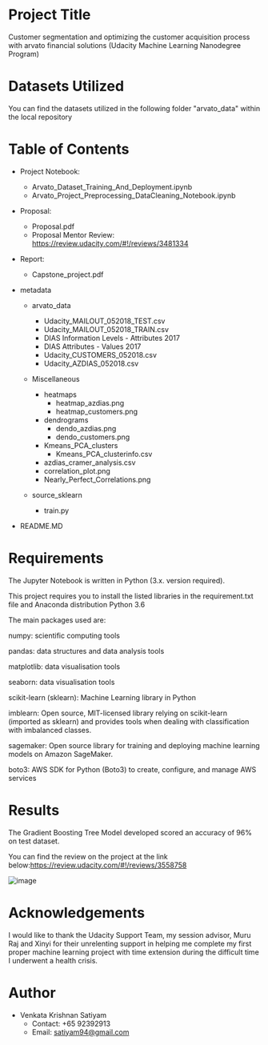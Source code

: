 
# Project Title

Customer segmentation and optimizing the customer acquisition process with arvato financial solutions (Udacity Machine Learning Nanodegree Program)

# Datasets Utilized
You can find the datasets utilized in the following folder "arvato_data" within the local repository


# Table of Contents
-  Project Notebook: 
    - Arvato_Dataset_Training_And_Deployment.ipynb
    - Arvato_Project_Preprocessing_DataCleaning_Notebook.ipynb


- Proposal: 
    - Proposal.pdf
    - Proposal Mentor Review: https://review.udacity.com/#!/reviews/3481334

- Report: 
    - Capstone_project.pdf

- metadata
    - arvato_data
        - Udacity_MAILOUT_052018_TEST.csv
        - Udacity_MAILOUT_052018_TRAIN.csv
        - DIAS Information Levels - Attributes 2017
        - DIAS Attributes - Values 2017
        - Udacity_CUSTOMERS_052018.csv
        - Udacity_AZDIAS_052018.csv

    - Miscellaneous
        - heatmaps
            - heatmap_azdias.png
            - heatmap_customers.png
        - dendrograms
            - dendo_azdias.png
            - dendo_customers.png
        - Kmeans_PCA_clusters
            - Kmeans_PCA_clusterinfo.csv
        - azdias_cramer_analysis.csv
        - correlation_plot.png
        - Nearly_Perfect_Correlations.png

    - source_sklearn
        - train.py
    
- README.MD

# Requirements
The Jupyter Notebook is written in Python (3.x. version required).

This project requires you to install the listed libraries in the requirement.txt file and Anaconda distribution Python 3.6

The main packages used are:

numpy: scientific computing tools

pandas: data structures and data analysis tools

matplotlib: data visualisation tools

seaborn: data visualisation tools

scikit-learn (sklearn): Machine Learning library in Python

imblearn: Open source, MIT-licensed library relying on scikit-learn (imported as sklearn) and provides tools when dealing with 
classification with imbalanced classes.

sagemaker: Open source library for training and deploying machine learning models on Amazon SageMaker.

boto3: AWS SDK for Python (Boto3) to create, configure, and manage AWS services


# Results
The Gradient Boosting Tree Model developed scored an accuracy of 96% on test dataset.

You can find the review on the project at the link below:https://review.udacity.com/#!/reviews/3558758

![image](https://github.com/satiyam/Udacity_Capstone_Project/assets/34841055/bd4135cf-bb76-4ba2-bfa9-97843c6913ee)



# Acknowledgements
I would like to thank the Udacity Support Team, my session advisor, Muru Raj and Xinyi for their unrelenting support in helping me complete my first proper machine learning project with time extension during the difficult time I underwent a health crisis.

# Author
- Venkata Krishnan Satiyam
    - Contact: +65 92392913
    - Email: satiyam94@gmail.com


